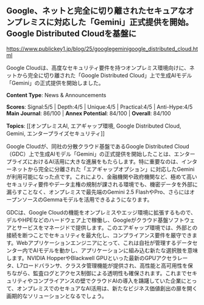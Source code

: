 ## Google、ネットと完全に切り離されたセキュアなオンプレミスに対応した「Gemini」正式提供を開始。Google Distributed Cloudを基盤に

https://www.publickey1.jp/blog/25/googlegeminigoogle_distributed_cloud.html

Google Cloudは、高度なセキュリティ要件を持つオンプレミス環境向けに、ネットから完全に切り離された「Google Distributed Cloud」上で生成AIモデル「Gemini」の正式提供を開始しました。

**Content Type**: News & Announcements

**Scores**: Signal:5/5 | Depth:4/5 | Unique:4/5 | Practical:4/5 | Anti-Hype:4/5
**Main Journal**: 86/100 | **Annex Potential**: 84/100 | **Overall**: 84/100

**Topics**: [[オンプレミスAI, エアギャップ環境, Google Distributed Cloud, Gemini, エンタープライズセキュリティ]]

Google Cloudが、同社の分散クラウド基盤であるGoogle Distributed Cloud（GDC）上で生成AIモデル「Gemini」の正式提供を開始したことは、エンタープライズにおけるAI活用に大きな進展をもたらします。特に重要なのは、インターネットから完全に分離された「エアギャップオプション」に対応したGeminiが利用可能になった点です。これにより、金融機関や政府機関など、極めて高いセキュリティ要件やデータ主権の規制が課される環境でも、機密データを外部に漏らすことなく、オンプレミスで最先端のGemini 2.5 FlashやPro、さらにはオープンソースのGemmaモデルを活用できるようになります。

GDCは、Google Cloudの機能をオンプレミスやエッジ環境に拡張するもので、デルやHPEなどのハードウェア上で稼働し、Googleがクラウド基盤ソフトウェアとサービスをマネージドで提供します。このエアギャップ環境では、外部との接続を断つことでセキュリティを最大化し、コンプライアンス要件を厳守できます。Webアプリケーションエンジニアにとって、これは自社が管理するデータセンター内でAIモデルを動かし、アプリケーションに組み込む新たな選択肢を意味します。NVIDIA HopperやBlackwell GPUといった最新のGPUアクセラレータ、L7ロードバランサ、クラスタ管理機能が提供され、高性能と高可用性を保ちながら、監査ログとアクセス制御による透明性も確保されます。これまでセキュリティやコンプライアンスの壁でクラウドAIの導入を躊躇していた企業にとって、オンプレミスでのセキュアなAI活用は、新たなビジネス価値創出の扉を開く画期的なソリューションとなるでしょう。